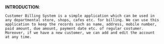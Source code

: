 __INTRODUCTION__:

    Customer Billing System is a simple application which can be used in any departmental store, shops, cafes etc. for billing. We can use this application to keep the records such as name, address, mobile number, paid amount, due amount, payment date etc. of regular costumer. Moreover, if we have a new customer, we can add and edit the account at any time.    
